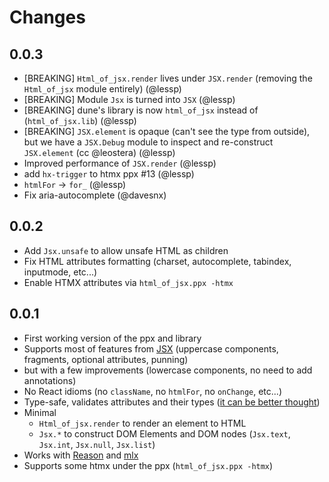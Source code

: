 # Changes

## 0.0.3

- [BREAKING] `Html_of_jsx.render` lives under `JSX.render` (removing the `Html_of_jsx` module entirely) (@lessp)
- [BREAKING] Module `Jsx` is turned into `JSX` (@lessp)
- [BREAKING] dune's library is now `html_of_jsx` instead of (`html_of_jsx.lib`) (@lessp)
- [BREAKING] `JSX.element` is opaque (can't see the type from outside), but we have a `JSX.Debug` module to inspect and re-construct `JSX.element` (cc @leostera) (@lessp)
- Improved performance of `JSX.render` (@lessp)
- add `hx-trigger` to htmx ppx #13 (@lessp)
- `htmlFor` -> `for_` (@lessp)
- Fix aria-autocomplete (@davesnx)

## 0.0.2

- Add `Jsx.unsafe` to allow unsafe HTML as children
- Fix HTML attributes formatting (charset, autocomplete, tabindex, inputmode, etc...)
- Enable HTMX attributes via `html_of_jsx.ppx -htmx`

## 0.0.1

- First working version of the ppx and library
- Supports most of features from [JSX](https://reasonml.github.io/docs/en/jsx) (uppercase components, fragments, optional attributes, punning)
- but with a few improvements (lowercase components, no need to add annotations)
- No React idioms (no `className`, no `htmlFor`, no `onChange`, etc...)
- Type-safe, validates attributes and their types ([it can be better thought](https://github.com/davesnx/html_of_jsx/issues/2))
- Minimal
  - `Html_of_jsx.render` to render an element to HTML
  - `Jsx.*` to construct DOM Elements and DOM nodes (`Jsx.text`, `Jsx.int`, `Jsx.null`, `Jsx.list`)
- Works with [Reason](https://reasonml.github.io) and [mlx](https://github.com/andreypopp/mlx)
- Supports some htmx under the ppx (`html_of_jsx.ppx -htmx`)
